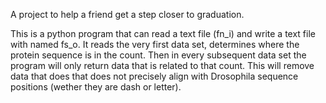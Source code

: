 A project to help a friend get a step closer to graduation.

This is a python program that can read a text file (fn_i) and write a text file with named fs_o. It reads the very first data set, determines where the protein sequence is in the count. Then in every subsequent data set the program will only return data that is related to that count. This will remove data that does that does not precisely align with Drosophila sequence positions  (wether they are dash or letter). 
